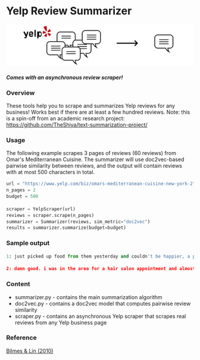 # Yelp Review Summarizer

<p align="center">
<img src="banner.png" alt="art" width="630"/>
</p>

#### *Comes with an asynchronous review scraper!*

### Overview

These tools help you to scrape and summarizes Yelp reviews for any business! Works best if there are at least a few hundred reviews. Note: this is a spin-off from an academic research project: https://github.com/TheShiya/text-summarization-project/

### Usage

The following example scrapes 3 pages of reviews (60 reviews) from Omar's Mediterranean Cuisine. The summarizer will use doc2vec-based pairwise similarity between reviews, and the output will contain reviews with at most 500 characters in total.

```Python
url = "https://www.yelp.com/biz/omars-mediterranean-cuisine-new-york-2"
n_pages = 2
budget = 500

scraper = YelpScraper(url)
reviews = scraper.scrape(n_pages)
summarizer = Summarizer(reviews, sim_metric="doc2vec")
results = summarizer.summarize(budget=budget)
```
### Sample output
```Python
1: just picked up food from them yesterday and couldn't be happier, a platter comes with two sides and a salad. also added pita and baklava. food was fresh and delicious, they fried the falafel right there. one of the best mediterranean cuisine in new york!

2: damn good. i was in the area for a hair salon appointment and almost missed this. the food is amazing. great quality, ingredients, very filling and delicious. i highly recommend!!!
```

### Content
* summarizer.py - contains the main summarization algorithm
* doc2vec.py - contains a doc2vec model that computes pairwise review similarity
* scraper.py - contains an asynchronous Yelp scraper that scrapes real reviews from any Yelp business page

### Reference
[Bilmes & Lin (2010)](https://www.aclweb.org/anthology/N10-1134.pdf)
